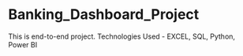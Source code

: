# Banking_Dashboard_Project
This is end-to-end project.
Technologies Used - EXCEL, SQL, Python, Power BI
